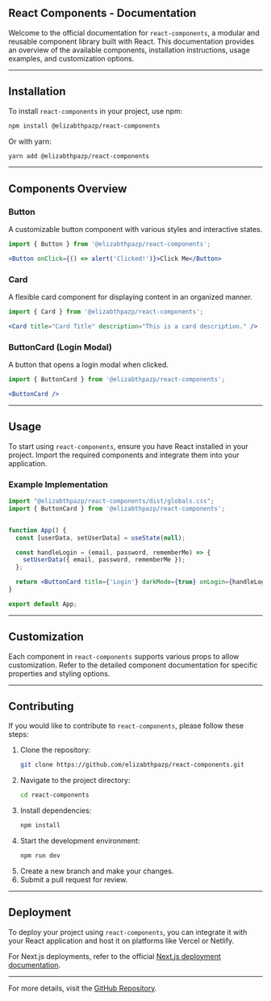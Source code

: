## React Components - Documentation

Welcome to the official documentation for `react-components`, a modular and reusable component library built with React. This documentation provides an overview of the available components, installation instructions, usage examples, and customization options.

---

## Installation

To install `react-components` in your project, use npm:

```bash
npm install @elizabthpazp/react-components
```

Or with yarn:

```bash
yarn add @elizabthpazp/react-components
```

---

## Components Overview

### Button
A customizable button component with various styles and interactive states.

```jsx
import { Button } from '@elizabthpazp/react-components';

<Button onClick={() => alert('Clicked!')}>Click Me</Button>
```

### Card
A flexible card component for displaying content in an organized manner.

```jsx
import { Card } from '@elizabthpazp/react-components';

<Card title="Card Title" description="This is a card description." />
```

### ButtonCard (Login Modal)
A button that opens a login modal when clicked.

```jsx
import { ButtonCard } from '@elizabthpazp/react-components';

<ButtonCard />
```

---

## Usage

To start using `react-components`, ensure you have React installed in your project. Import the required components and integrate them into your application.

### Example Implementation

```jsx
import "@elizabthpazp/react-components/dist/globals.css";
import { ButtonCard } from '@elizabthpazp/react-components';


function App() {
  const [userData, setUserData] = useState(null);

  const handleLogin = (email, password, rememberMe) => {
    setUserData({ email, password, rememberMe }); 
  };

  return <ButtonCard title={'Login'} darkMode={true} onLogin={handleLogin}></ButtonCard>;
}

export default App;
```

---

## Customization

Each component in `react-components` supports various props to allow customization. Refer to the detailed component documentation for specific properties and styling options.

---

## Contributing

If you would like to contribute to `react-components`, please follow these steps:

1. Clone the repository:
   ```bash
   git clone https://github.com/elizabthpazp/react-components.git
   ```
2. Navigate to the project directory:
   ```bash
   cd react-components
   ```
3. Install dependencies:
   ```bash
   npm install
   ```
4. Start the development environment:
   ```bash
   npm run dev
   ```
5. Create a new branch and make your changes.
6. Submit a pull request for review.

---

## Deployment

To deploy your project using `react-components`, you can integrate it with your React application and host it on platforms like Vercel or Netlify.

For Next.js deployments, refer to the official [Next.js deployment documentation](https://nextjs.org/docs/deployment).

---

For more details, visit the [GitHub Repository](https://github.com/elizabthpazp/react-components).

